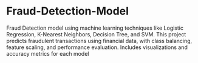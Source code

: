 # Fraud-Detection-Model
Fraud Detection model using machine learning techniques like Logistic Regression, K-Nearest Neighbors, Decision Tree, and SVM. This project predicts fraudulent transactions using financial data, with class balancing, feature scaling, and performance evaluation. Includes visualizations and accuracy metrics for each model
